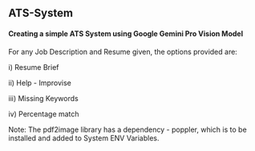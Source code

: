 ## ATS-System 
#### Creating a simple ATS System using Google Gemini Pro Vision Model 
For any Job Description and Resume given, the options provided are:

i) Resume Brief 

ii) Help - Improvise 

iii) Missing Keywords 

iv) Percentage match 


Note: The pdf2image library has a dependency - poppler, which is to be installed and added to System ENV Variables. 
